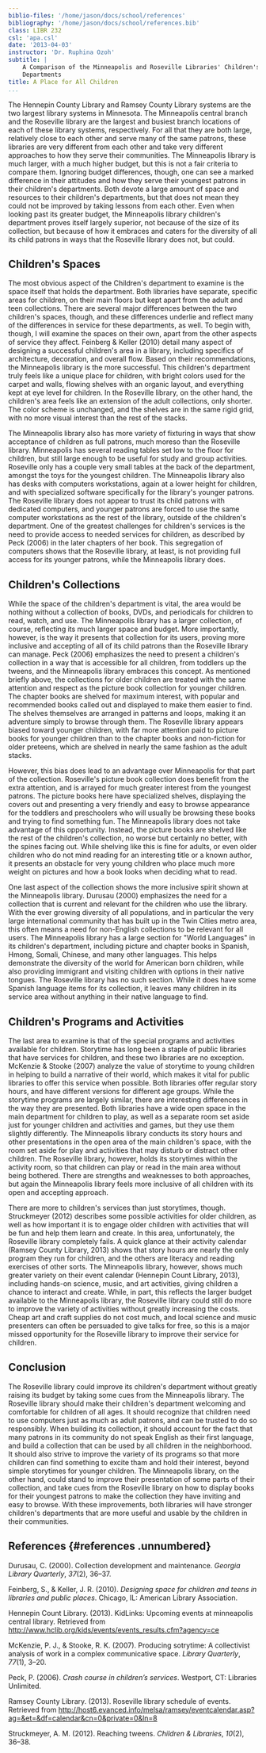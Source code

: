 ```yaml
---
biblio-files: '/home/jason/docs/school/references'
bibliography: '/home/jason/docs/school/references.bib'
class: LIBR 232
csl: 'apa.csl'
date: '2013-04-03'
instructor: 'Dr. Ruphina Ozoh'
subtitle: |
    A Comparison of the Minneapolis and Roseville Libraries' Children's
    Departments
title: A Place for All Children
...
```


The Hennepin County Library and Ramsey County Library systems are the
two largest library systems in Minnesota. The Minneapolis central branch
and the Roseville library are the largest and busiest branch locations
of each of these library systems, respectively. For all that they are
both large, relatively close to each other and serve many of the same
patrons, these libraries are very different from each other and take
very different approaches to how they serve their communities. The
Minneapolis library is much larger, with a much higher budget, but this
is not a fair criteria to compare them. Ignoring budget differences,
though, one can see a marked difference in their attitudes and how they
serve their youngest patrons in their children's departments. Both
devote a large amount of space and resources to their children's
departments, but that does not mean they could not be improved by taking
lessons from each other. Even when looking past its greater budget, the
Minneapolis library children's department proves itself largely
superior, not because of the size of its collection, but because of how
it embraces and caters for the diversity of all its child patrons in
ways that the Roseville library does not, but could.

Children's Spaces
-----------------

The most obvious aspect of the Children's department to examine is the
space itself that holds the department. Both libraries have separate,
specific areas for children, on their main floors but kept apart from
the adult and teen collections. There are several major differences
between the two children's spaces, though, and these differences
underlie and reflect many of the differences in service for these
departments, as well. To begin with, though, I will examine the spaces
on their own, apart from the other aspects of service they affect.
Feinberg & Keller (2010) detail many aspect of designing a successful
children's area in a library, including specifics of architecture,
decoration, and overall flow. Based on their recommendations, the
Minneapolis library is the more successful. This children's department
truly feels like a unique place for children, with bright colors used
for the carpet and walls, flowing shelves with an organic layout, and
everything kept at eye level for children. In the Roseville library, on
the other hand, the children's area feels like an extension of the adult
collections, only shorter. The color scheme is unchanged, and the
shelves are in the same rigid grid, with no more visual interest than
the rest of the stacks.

The Minneapolis library also has more variety of fixturing in ways that
show acceptance of children as full patrons, much moreso than the
Roseville library. Minneapolis has several reading tables set low to the
floor for children, but still large enough to be useful for study and
group activities. Roseville only has a couple very small tables at the
back of the department, amongst the toys for the youngest children. The
Minneapolis library also has desks with computers workstations, again at
a lower height for children, and with specialized software specifically
for the library's younger patrons. The Roseville library does not appear
to trust its child patrons with dedicated computers, and younger patrons
are forced to use the same computer workstations as the rest of the
library, outside of the children's department. One of the greatest
challenges for children's services is the need to provide access to
needed services for children, as described by Peck (2006) in the later
chapters of her book. This segregation of computers shows that the
Roseville library, at least, is not providing full access for its
younger patrons, while the Minneapolis library does.

Children's Collections
----------------------

While the space of the children's department is vital, the area would be
nothing without a collection of books, DVDs, and periodicals for
children to read, watch, and use. The Minneapolis library has a larger
collection, of course, reflecting its much larger space and budget. More
importantly, however, is the way it presents that collection for its
users, proving more inclusive and accepting of all of its child patrons
than the Roseville library can manage. Peck (2006) emphasizes the need
to present a children's collection in a way that is accessible for all
children, from toddlers up the tweens, and the Minneapolis library
embraces this concept. As mentioned briefly above, the collections for
older children are treated with the same attention and respect as the
picture book collection for younger children. The chapter books are
shelved for maximum interest, with popular and recommended books called
out and displayed to make them easier to find. The shelves themselves
are arranged in patterns and loops, making it an adventure simply to
browse through them. The Roseville library appears biased toward younger
children, with far more attention paid to picture books for younger
children than to the chapter books and non-fiction for older preteens,
which are shelved in nearly the same fashion as the adult stacks.

However, this bias does lead to an advantage over Minneapolis for that
part of the collection. Roseville's picture book collection does benefit
from the extra attention, and is arrayed for much greater interest from
the youngest patrons. The picture books here have specialized shelves,
displaying the covers out and presenting a very friendly and easy to
browse appearance for the toddlers and preschoolers who will usually be
browsing these books and trying to find something fun. The Minneapolis
library does not take advantage of this opportunity. Instead, the
picture books are shelved like the rest of the children's collection, no
worse but certainly no better, with the spines facing out. While
shelving like this is fine for adults, or even older children who do not
mind reading for an interesting title or a known author, it presents an
obstacle for very young children who place much more weight on pictures
and how a book looks when deciding what to read.

One last aspect of the collection shows the more inclusive spirit shown
at the Minneapolis library. Durusau (2000) emphasizes the need for a
collection that is current and relevant for the children who use the
library. With the ever growing diversity of all populations, and in
particular the very large international community that has built up in
the Twin Cities metro area, this often means a need for non-English
collections to be relevant for all users. The Minneapolis library has a
large section for "World Languages" in its children's department,
including picture and chapter books in Spanish, Hmong, Somali, Chinese,
and many other languages. This helps demonstrate the diversity of the
world for American born children, while also providing immigrant and
visiting children with options in their native tongues. The Roseville
library has no such section. While it does have some Spanish language
items for its collection, it leaves many children in its service area
without anything in their native language to find.

Children's Programs and Activities
----------------------------------

The last area to examine is that of the special programs and activities
available for children. Storytime has long been a staple of public
libraries that have services for children, and these two libraries are
no exception. Mc<span>K</span>enzie & Stooke (2007) analyze the value of
storytime to young children in helping to build a narrative of their
world, which makes it vital for public libraries to offer this service
when possible. Both libraries offer regular story hours, and have
different versions for different age groups. While the storytime
programs are largely similar, there are interesting differences in the
way they are presented. Both libraries have a wide open space in the
main department for children to play, as well as a separate room set
aside just for younger children and activities and games, but they use
them slightly differently. The Minneapolis library conducts its story
hours and other presentations in the open area of the main children's
space, with the room set aside for play and activities that may disturb
or distract other children. The Roseville library, however, holds its
storytimes within the activity room, so that children can play or read
in the main area without being bothered. There are strengths and
weaknesses to both approaches, but again the Minneapolis library feels
more inclusive of all children with its open and accepting approach.

There are more to children's services than just storytimes, though.
Struckmeyer (2012) describes some possible activities for older
children, as well as how important it is to engage older children with
activities that will be fun and help them learn and create. In this
area, unfortunately, the Roseville library completely fails. A quick
glance at their activity calendar (Ramsey County Library, 2013) shows
that story hours are nearly the only program they run for children, and
the others are literacy and reading exercises of other sorts. The
Minneapolis library, however, shows much greater variety on their event
calendar (Hennepin Count Library, 2013), including hands-on science,
music, and art activities, giving children a chance to interact and
create. While, in part, this reflects the larger budget available to the
Minneapolis library, the Roseville library could still do more to
improve the variety of activities without greatly increasing the costs.
Cheap art and craft supplies do not cost much, and local science and
music presenters can often be persuaded to give talks for free, so this
is a major missed opportunity for the Roseville library to improve their
service for children.

Conclusion
----------

The Roseville library could improve its children's department without
greatly raising its budget by taking some cues from the Minneapolis
library. The Roseville library should make their children's department
welcoming and comfortable for children of all ages. It should recognize
that children need to use computers just as much as adult patrons, and
can be trusted to do so responsibly. When building its collection, it
should account for the fact that many patrons in its community do not
speak English as their first language, and build a collection that can
be used by all children in the neighborhood. It should also strive to
improve the variety of its programs so that more children can find
something to excite tham and hold their interest, beyond simple
storytimes for younger children. The Minneapolis library, on the other
hand, could stand to improve their presentation of some parts of their
collection, and take cues from the Roseville library on how to display
books for their youngest patrons to make the collection they have
inviting and easy to browse. With these improvements, both libraries
will have stronger children's departments that are more useful and
usable by the children in their communities.

<div class="references">

References {#references .unnumbered}
----------

Durusau, C. (2000). Collection development and maintenance. *Georgia
Library Quarterly*, *37*(2), 36–37.

Feinberg, S., & Keller, J. R. (2010). *Designing space for children and
teens in libraries and public places*. Chicago, IL: American Library
Association.

Hennepin Count Library. (2013). KidLinks: Upcoming events at minneapolis
central library. Retrieved from
<http://www.hclib.org/kids/events/events_results.cfm?agency=ce>

Mc<span>K</span>enzie, P. J., & Stooke, R. K. (2007). Producing
sotrytime: A collectivist analysis of work in a complex communicative
space. *Library Quarterly*, *77*(1), 3–20.

Peck, P. (2006). *Crash course in children’s services*. Westport, CT:
Libraries Unlimited.

Ramsey County Library. (2013). Roseville library schedule of events.
Retrieved from
<http://host6.evanced.info/melsa/ramsey/eventcalendar.asp?ag=&et=&df=calendar&cn=0&private=0&ln=8>

Struckmeyer, A. M. (2012). Reaching tweens. *Children & Libraries*,
*10*(2), 36–38.

</div>
